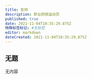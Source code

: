 ```yaml
---
title: 彭帅
description: 职业网球运动员
published: true
date: 2021-11-04T10:35:29.875Z
特殊标签标记: #无标签
editor: markdown
dateCreated: 2021-11-04T10:35:29.875Z
---
```


## 无题

无内容
